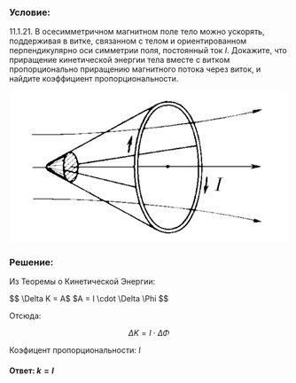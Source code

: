 ###  Условие:

$11.1.21.$ В осесимметричном магнитном поле тело можно ускорять, поддерживая в витке, связанном с телом и ориентированном перпендикулярно оси симметрии поля, постоянный ток $I$. Докажите, что приращение кинетической энергии тела вместе с витком пропорционально приращению магнитного потока через виток, и найдите коэффициент пропорциональности.

![К задаче $11.1.21$|631x341, 35%](../../img/11.1.21/11.1.21.png)

###  Решение:

Из Теоремы о Кинетической Энергии:

$$
\Delta K = A$ $A = I \cdot \Delta \Phi
$$

Отсюда:

$$
\Delta K = I \cdot \Delta \Phi
$$

Коэфицент пропорциональности: $I$

#### Ответ: $k = I$